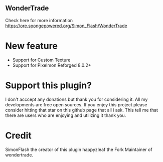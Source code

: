 ## WonderTrade 
 Check here for more information https://ore.spongepowered.org/Simon_Flash/WonderTrade

# New feature
- Support for Custom Texture
- Support for Pixelmon Reforged 8.0.2+
 
# Support this plugin?
I don't acccept any donations but thank you for considering it. All my developments are free open sources. If you enjoy this project please consider hitting that star on this github page that all i ask. This tell me that there are users who are enjoying and utilizing it thank you.

# Credit
SimonFlash the creator of this plugin
happyzleaf the Fork Maintainer of wondertrade.

